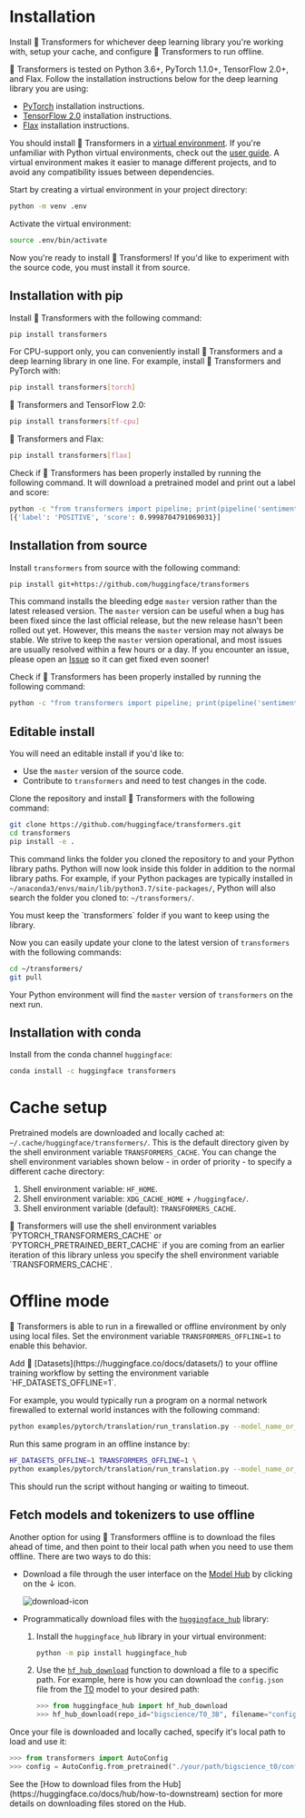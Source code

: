 <!---
Copyright 2020 The HuggingFace Team. All rights reserved.

Licensed under the Apache License, Version 2.0 (the "License");
you may not use this file except in compliance with the License.
You may obtain a copy of the License at

    http://www.apache.org/licenses/LICENSE-2.0

Unless required by applicable law or agreed to in writing, software
distributed under the License is distributed on an "AS IS" BASIS,
WITHOUT WARRANTIES OR CONDITIONS OF ANY KIND, either express or implied.
See the License for the specific language governing permissions and
limitations under the License.
-->

# Installation

Install 🤗 Transformers for whichever deep learning library you're working with, setup your cache, and configure 🤗 Transformers to run offline.

🤗 Transformers is tested on Python 3.6+, PyTorch 1.1.0+, TensorFlow 2.0+, and Flax. Follow the installation instructions below for the deep learning library you are using:

* [PyTorch](https://pytorch.org/get-started/locally/) installation instructions.
* [TensorFlow 2.0](https://www.tensorflow.org/install/pip) installation instructions.
* [Flax](https://flax.readthedocs.io/en/latest/) installation instructions.

You should install 🤗 Transformers in a [virtual environment](https://docs.python.org/3/library/venv.html). If you're unfamiliar with Python virtual environments, check out the [user guide](https://packaging.python.org/guides/installing-using-pip-and-virtual-environments/). A virtual environment makes it easier to manage different projects, and to avoid any compatibility issues between dependencies.

Start by creating a virtual environment in your project directory:

```bash
python -m venv .env
```

Activate the virtual environment:

```bash
source .env/bin/activate
```

Now you're ready to install 🤗 Transformers! If you'd like to experiment with the source code, you must install it from source.

## Installation with pip

Install 🤗 Transformers with the following command:

```bash
pip install transformers
```

For CPU-support only, you can conveniently install 🤗 Transformers and a deep learning library in one line. For example, install 🤗 Transformers and PyTorch with:

```bash
pip install transformers[torch]
```

🤗 Transformers and TensorFlow 2.0:

```bash
pip install transformers[tf-cpu]
```

🤗 Transformers and Flax:

```bash
pip install transformers[flax]
```

Check if 🤗 Transformers has been properly installed by running the following command. It will download a pretrained model and print out a label and score:

```bash
python -c "from transformers import pipeline; print(pipeline('sentiment-analysis')('we love you'))"
[{'label': 'POSITIVE', 'score': 0.9998704791069031}]
```

## Installation from source

Install `transformers` from source with the following command:

```bash
pip install git+https://github.com/huggingface/transformers
```

This command installs the bleeding edge `master` version rather than the latest released version. The `master` version can be useful when a bug has been fixed since the last official release, but the new release hasn't been rolled out yet. However, this means the `master` version may not always be stable. We strive to keep the `master` version operational, and most issues are usually resolved within a few hours or a day. If you encounter an issue, please open an [Issue](https://github.com/huggingface/transformers/issues) so it can get fixed even sooner!

Check if 🤗 Transformers has been properly installed by running the following command:

```bash
python -c "from transformers import pipeline; print(pipeline('sentiment-analysis')('I love you'))"
```

## Editable install

You will need an editable install if you'd like to:

* Use the `master` version of the source code.
* Contribute to `transformers` and need to test changes in the code.

Clone the repository and install 🤗 Transformers with the following command:

```bash
git clone https://github.com/huggingface/transformers.git
cd transformers
pip install -e .
```

This command links the folder you cloned the repository to and your Python library paths. Python will now look inside this folder in addition to the normal library paths. For example, if your Python packages are typically installed in `~/anaconda3/envs/main/lib/python3.7/site-packages/`, Python will also search the folder you cloned to: `~/transformers/`.

<Tip warning={true}>
You must keep the `transformers` folder if you want to keep using the library.
</Tip>

Now you can easily update your clone to the latest version of `transformers` with the following commands:

```bash
cd ~/transformers/
git pull
```

Your Python environment will find the `master` version of `transformers` on the next run.

## Installation with conda

Install from the conda channel `huggingface`:

```bash
conda install -c huggingface transformers
```

# Cache setup

Pretrained models are downloaded and locally cached at: `~/.cache/huggingface/transformers/`. This is the default directory given by the shell environment variable `TRANSFORMERS_CACHE`. You can change the shell environment variables shown below - in order of priority - to specify a different cache directory:

1. Shell environment variable: `HF_HOME`.
2. Shell environment variable: `XDG_CACHE_HOME` + `/huggingface/`.
3. Shell environment variable (default): `TRANSFORMERS_CACHE`.

<Tip>
🤗 Transformers will use the shell environment variables `PYTORCH_TRANSFORMERS_CACHE` or `PYTORCH_PRETRAINED_BERT_CACHE` if you are coming from an earlier iteration of this library unless you specify the shell environment variable `TRANSFORMERS_CACHE`.
</Tip>

# Offline mode

🤗 Transformers is able to run in a firewalled or offline environment by only using local files. Set the environment variable `TRANSFORMERS_OFFLINE=1` to enable this behavior.

<Tip>
Add 🤗 [Datasets](https://huggingface.co/docs/datasets/) to your offline training workflow by setting the environment variable `HF_DATASETS_OFFLINE=1`.
</Tip>

For example, you would typically run a program on a normal network firewalled to external world instances with the following command:

```bash
python examples/pytorch/translation/run_translation.py --model_name_or_path t5-small --dataset_name wmt16 --dataset_config ro-en ...
```

Run this same program in an offline instance by:

```bash
HF_DATASETS_OFFLINE=1 TRANSFORMERS_OFFLINE=1 \
python examples/pytorch/translation/run_translation.py --model_name_or_path t5-small --dataset_name wmt16 --dataset_config ro-en ...
```

This should run the script without hanging or waiting to timeout.

## Fetch models and tokenizers to use offline

Another option for using 🤗 Transformers offline is to download the files ahead of time, and then point to their local path when you need to use them offline. There are two ways to do this:

* Download a file through the user interface on the [Model Hub](https://huggingface.co/models) by clicking on the ↓ icon.

    ![download-icon](/imgs/download.png)

* Programmatically download files with the [`huggingface_hub`](https://github.com/huggingface/huggingface_hub/tree/main/src/huggingface_hub) library:

    1. Install the `huggingface_hub` library in your virtual environment:

        ```bash
        python -m pip install huggingface_hub
        ```

    2. Use the [`hf_hub_download`](https://huggingface.co/docs/hub/adding-a-library#download-files-from-the-hub) function to download a file to a specific path. For example, here is how you can download the `config.json` file from the [T0](https://huggingface.co/bigscience/T0_3B) model to your desired path:

        ```python
        >>> from huggingface_hub import hf_hub_download
        >>> hf_hub_download(repo_id="bigscience/T0_3B", filename="config.json", cache_dir="./your/path")
        ```

Once your file is downloaded and locally cached, specify it's local path to load and use it:

```python
>>> from transformers import AutoConfig
>>> config = AutoConfig.from_pretrained("./your/path/bigscience_t0/config.json")
```

<Tip>
See the [How to download files from the Hub](https://huggingface.co/docs/hub/how-to-downstream) section for more details on downloading files stored on the Hub.
</Tip>
